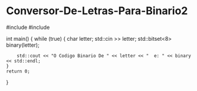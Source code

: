 # Conversor-De-Letras-Para-Binario2

#include <iostream>
#include <bitset>

int main()
{
	while (true)
	{
		char letter;
		std::cin >> letter;
		std::bitset<8> binary(letter);

		std::cout << "O Codigo Binario De " << letter << "  e: " << binary << std::endl;
	}
	return 0;
}
